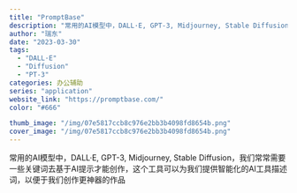 ```yaml
---
title: "PromptBase"
description: "常用的AI模型中，DALL·E, GPT-3, Midjourney, Stable Diffusion，我们常常需要一"
author: "瑞东"
date: "2023-03-30"
tags:
  - "DALL·E"
  - "Diffusion"
  - "PT-3"
categories: 办公辅助
series: "application"
website_link: "https://promptbase.com/"
color: "#666"

thumb_image: "/img/07e5817ccb8c976e2bb3b4098fd8654b.png"
cover_image: "/img/07e5817ccb8c976e2bb3b4098fd8654b.png"
---
```


常用的AI模型中，DALL·E, GPT-3, Midjourney, Stable Diffusion，我们常常需要一些关键词去基于AI提示才能创作，这个工具可以为我们提供智能化的AI工具描述词，以便于我们创作更神器的作品